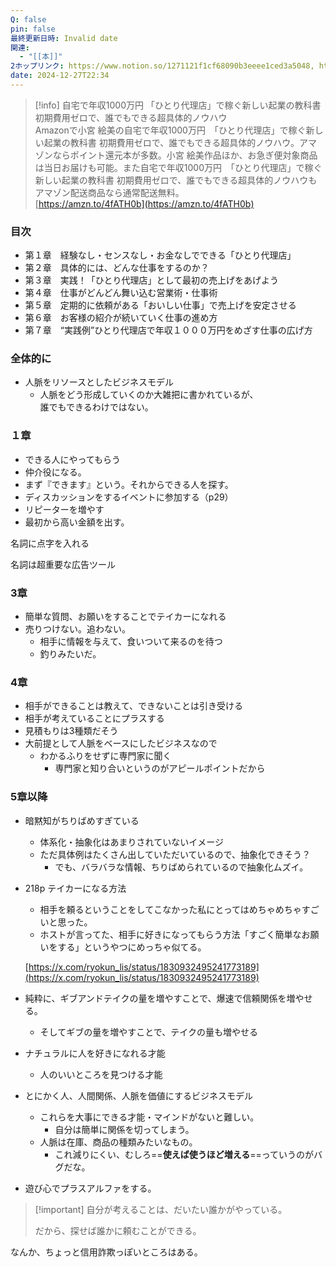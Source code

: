```yaml
---
Q: false
pin: false
最終更新日時: Invalid date
関連:
  - "[[本]]"
2ホップリンク: https://www.notion.so/1271121f1cf68090b3eeee1ced3a5048, https://www.notion.so/1341121f1cf68071a04fe79d82eb0185, https://www.notion.so/13a1121f1cf680cb9ab6c5e7d797ef2d, https://www.notion.so/5377a9ad4d2e45db983cd259121be54c, https://www.notion.so/5678c34a38bd40d88efd48ab8edf105a, https://www.notion.so/7b6eb5c588524ee59f809fec09c151f8
date: 2024-12-27T22:34
---
```

> [!info] 自宅で年収1000万円 「ひとり代理店」で稼ぐ新しい起業の教科書 初期費用ゼロで、誰でもできる超具体的ノウハウ  
> Amazonで小宮 絵美の自宅で年収1000万円　「ひとり代理店」で稼ぐ新しい起業の教科書 初期費用ゼロで、誰でもできる超具体的ノウハウ。アマゾンならポイント還元本が多数。小宮 絵美作品ほか、お急ぎ便対象商品は当日お届けも可能。また自宅で年収1000万円　「ひとり代理店」で稼ぐ新しい起業の教科書 初期費用ゼロで、誰でもできる超具体的ノウハウもアマゾン配送商品なら通常配送無料。  
> [https://amzn.to/4fATH0b](https://amzn.to/4fATH0b)  

  

### 目次

- 第１章　経験なし・センスなし・お金なしでできる「ひとり代理店」
- 第２章　具体的には、どんな仕事をするのか？
- 第３章　実践！「ひとり代理店」として最初の売上げをあげよう
- 第４章　仕事がどんどん舞い込む営業術・仕事術
- 第５章　定期的に依頼がある「おいしい仕事」で売上げを安定させる
- 第６章　お客様の紹介が続いていく仕事の進め方
- 第７章　“実践例”ひとり代理店で年収１０００万円をめざす仕事の広げ方

  

### 全体的に

- 人脈をリソースとしたビジネスモデル
    - 人脈をどう形成していくのか大雑把に書かれているが、  
        誰でもできるわけではない。  
        

  

  

### １章

- できる人にやってもらう
- 仲介役になる。
- まず『できます』という。それからできる人を探す。
- ディスカッションをするイベントに参加する（p29）
- リピーターを増やす
- 最初から高い金額を出す。

  

  

名詞に点字を入れる

  

名詞は超重要な広告ツール

  

  

### 3章

- 簡単な質問、お願いをすることでテイカーになれる
- 売りつけない。追わない。
    - 相手に情報を与えて、食いついて来るのを待つ
    - 釣りみたいだ。

  

### 4章

- 相手ができることは教えて、できないことは引き受ける
- 相手が考えていることにプラスする
- 見積もりは3種類だそう
- 大前提として人脈をベースにしたビジネスなので
    - わかるふりをせずに専門家に聞く
        - 専門家と知り合いというのがアピールポイントだから

  

  

  

### 5章以降

- 暗黙知がちりばめすぎている
    - 体系化・抽象化はあまりされていないイメージ
    - ただ具体例はたくさん出していただいているので、抽象化できそう？
        - でも、バラバラな情報、ちりばめられているので抽象化ムズイ。
- 218p テイカーになる方法
    
    - 相手を頼るということをしてこなかった私にとってはめちゃめちゃすごいと思った。
    - ホストが言ってた、相手に好きになってもらう方法「すごく簡単なお願いをする」というやつにめっちゃ似てる。
    
    [https://x.com/ryokun_lis/status/1830932495241773189](https://x.com/ryokun_lis/status/1830932495241773189)
    
- 純粋に、ギブアンドテイクの量を増やすことで、爆速で信頼関係を増やせる。
    - そしてギブの量を増やすことで、テイクの量も増やせる
- ナチュラルに人を好きになれる才能
    - 人のいいところを見つける才能
- とにかく人、人間関係、人脈を価値にするビジネスモデル
    - これらを大事にできる才能・マインドがないと難しい。
        - 自分は簡単に関係を切ってしまう。
    - 人脈は在庫、商品の種類みたいなもの。
        - これ減りにくい、むしろ==**使えば使うほど増える**==っていうのがバグだな。
- 遊び心でプラスアルファをする。

  

> [!important] 自分が考えることは、だいたい誰かがやっている。
> 
> だから、探せば誰かに頼むことができる。

  

なんか、ちょっと信用詐欺っぽいところはある。